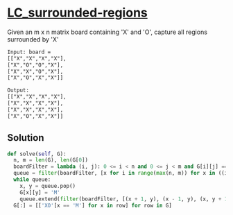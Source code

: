 # [LC_surrounded-regions](https://leetcode.com/problems/surrounded-regions)

Given an m x n matrix board containing 'X' and 'O', capture all regions surrounded by 'X'

```txt
Input: board =
[["X","X","X","X"],
["X","O","O","X"],
["X","X","O","X"],
["X","O","X","X"]]

Output:
[["X","X","X","X"],
["X","X","X","X"],
["X","X","X","X"],
["X","O","X","X"]]
```

## Solution

```py
def solve(self, G):
  n, m = len(G), len(G[0])
  boardFilter = lambda (i, j): 0 <= i < n and 0 <= j < m and G[i][j] == 'O'
  queue = filter(boardFilter, [x for i in range(max(n, m)) for x in ((i, 0), (i, m - 1), (0, i), (n - 1, i))])
  while queue:
    x, y = queue.pop()
    G[x][y] = 'M'
    queue.extend(filter(boardFilter, [(x + 1, y), (x - 1, y), (x, y + 1), (x, y - 1)]))
  G[:] = [['XO'[x == 'M'] for x in row] for row in G]
```

